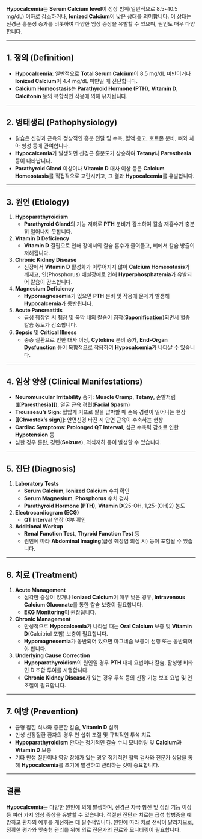 **Hypocalcemia**는 **Serum Calcium level**이 정상 범위(일반적으로 8.5~10.5 mg/dL) 이하로 감소하거나, **Ionized Calcium**이 낮은 상태를 의미합니다. 이 상태는 신경근 흥분성 증가를 비롯하여 다양한 임상 증상을 유발할 수 있으며, 원인도 매우 다양합니다.

---

## 1. 정의 (Definition)

- **Hypocalcemia**: 일반적으로 **Total Serum Calcium**이 8.5 mg/dL 미만이거나 **Ionized Calcium**이 4.4 mg/dL 미만일 때 진단합니다.
- **Calcium Homeostasis**는 **Parathyroid Hormone (PTH)**, **Vitamin D**, **Calcitonin** 등의 복합적인 작용에 의해 유지됩니다.

---

## 2. 병태생리 (Pathophysiology)

- 칼슘은 신경과 근육의 정상적인 흥분 전달 및 수축, 혈액 응고, 호르몬 분비, 뼈와 치아 형성 등에 관여합니다.
- **Hypocalcemia**가 발생하면 신경근 흥분도가 상승하여 **Tetany**나 **Paresthesia** 등이 나타납니다.
- **Parathyroid Gland** 이상이나 **Vitamin D** 대사 이상 등은 **Calcium Homeostasis**를 직접적으로 교란시키고, 그 결과 **Hypocalcemia**를 유발합니다.

---

## 3. 원인 (Etiology)

1. **Hypoparathyroidism**
    - **Parathyroid Gland**의 기능 저하로 **PTH** 분비가 감소하여 칼슘 재흡수가 충분히 일어나지 못합니다.
2. **Vitamin D Deficiency**
    - **Vitamin D** 결핍으로 인해 장에서의 칼슘 흡수가 줄어들고, 뼈에서 칼슘 방출이 저해됩니다.
3. **Chronic Kidney Disease**
    - 신장에서 **Vitamin D** 활성화가 이루어지지 않아 **Calcium Homeostasis**가 깨지고, 인(Phosphorus) 배설장애로 인해 **Hyperphosphatemia**가 유발되어 칼슘이 감소합니다.
4. **Magnesium Deficiency**
    - **Hypomagnesemia**가 있으면 **PTH** 분비 및 작용에 문제가 발생해 **Hypocalcemia**가 동반됩니다.
5. **Acute Pancreatitis**
    - 급성 췌장염 시 췌장 및 복막 내의 칼슘이 침착(**Saponification**)되면서 혈중 칼슘 농도가 감소합니다.
6. **Sepsis** 및 **Critical Illness**
    - 중증 질환으로 인한 대사 이상, **Cytokine** 분비 증가, **End-Organ Dysfunction** 등이 복합적으로 작용하여 **Hypocalcemia**가 나타날 수 있습니다.

---

## 4. 임상 양상 (Clinical Manifestations)

- **Neuromuscular Irritability** 증가: **Muscle Cramp**, **Tetany**, 손발저림(**[[Paresthesia]]**), 얼굴 근육 경련(**Facial Spasm**)
- **Trousseau’s Sign**: 혈압계 커프로 팔을 압박할 때 손목 경련이 일어나는 현상
- **[[Chvostek’s sign]]**: 안면신경 타진 시 안면 근육이 수축하는 현상
- **Cardiac Symptoms**: **Prolonged QT Interval**, 심근 수축력 감소로 인한 **Hypotension** 등
- 심한 경우 혼란, 경련(**Seizure**), 의식저하 등이 발생할 수 있습니다.

---

## 5. 진단 (Diagnosis)

1. **Laboratory Tests**
    - **Serum Calcium**, **Ionized Calcium** 수치 확인
    - **Serum Magnesium**, **Phosphorus** 수치 검사
    - **Parathyroid Hormone (PTH)**, **Vitamin D**(25-OH, 1,25-(OH)2) 농도
2. **Electrocardiogram (ECG)**
    - **QT Interval** 연장 여부 확인
3. **Additional Workup**
    - **Renal Function Test**, **Thyroid Function Test** 등
    - 원인에 따라 **Abdominal Imaging**(급성 췌장염 의심 시) 등이 포함될 수 있습니다.

---

## 6. 치료 (Treatment)

1. **Acute Management**
    - 심각한 증상이 있거나 **Ionized Calcium**이 매우 낮은 경우, **Intravenous Calcium Gluconate**를 통한 칼슘 보충이 필요합니다.
    - **EKG Monitoring**이 권장됩니다.
2. **Chronic Management**
    - 만성적으로 **Hypocalcemia**가 나타날 때는 **Oral Calcium** 보충 및 **Vitamin D**(Calcitriol 포함) 보충이 필요합니다.
    - **Hypomagnesemia**가 동반되어 있으면 마그네슘 보충이 선행 또는 동반되어야 합니다.
3. **Underlying Cause Correction**
    - **Hypoparathyroidism**이 원인일 경우 **PTH** 대체 요법이나 칼슘, 활성형 비타민 D 조합 투여를 시행합니다.
    - **Chronic Kidney Disease**가 있는 경우 투석 등의 신장 기능 보조 요법 및 인 조절이 필요합니다.

---

## 7. 예방 (Prevention)

- 균형 잡힌 식사와 충분한 칼슘, **Vitamin D** 섭취
- 만성 신장질환 환자의 경우 인 섭취 조절 및 규칙적인 투석 치료
- **Hypoparathyroidism** 환자는 정기적인 칼슘 수치 모니터링 및 **Calcium**과 **Vitamin D** 보충
- 기타 만성 질환이나 영양 장애가 있는 경우 정기적인 혈액 검사와 전문가 상담을 통해 **Hypocalcemia**를 조기에 발견하고 관리하는 것이 중요합니다.

---

## 결론

**Hypocalcemia**는 다양한 원인에 의해 발생하며, 신경근 자극 항진 및 심장 기능 이상 등 여러 가지 임상 증상을 유발할 수 있습니다. 적절한 진단과 치료는 급성 합병증을 예방하고 환자의 예후를 개선하는 데 필수적입니다. 원인에 따라 치료 전략이 달라지므로, 정확한 평가와 맞춤형 관리를 위해 의료 전문가의 진료와 모니터링이 필요합니다.